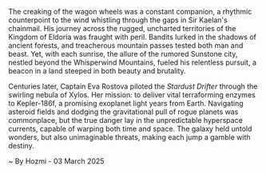 
The creaking of the wagon wheels was a constant companion, a rhythmic counterpoint to the wind whistling through the gaps in Sir Kaelan's chainmail.  His journey across the rugged, uncharted territories of the Kingdom of Eldoria was fraught with peril.  Bandits lurked in the shadows of ancient forests, and treacherous mountain passes tested both man and beast.  Yet, with each sunrise, the allure of the rumored Sunstone city, nestled beyond the Whisperwind Mountains, fueled his relentless pursuit, a beacon in a land steeped in both beauty and brutality.

Centuries later, Captain Eva Rostova piloted the *Stardust Drifter* through the swirling nebula of Xylos.  Her mission: to deliver vital terraforming enzymes to Kepler-186f, a promising exoplanet light years from Earth.  Navigating asteroid fields and dodging the gravitational pull of rogue planets was commonplace, but the true danger lay in the unpredictable hyperspace currents, capable of warping both time and space.  The galaxy held untold wonders, but also unimaginable threats, making each jump a gamble with destiny.

~ By Hozmi - 03 March 2025
